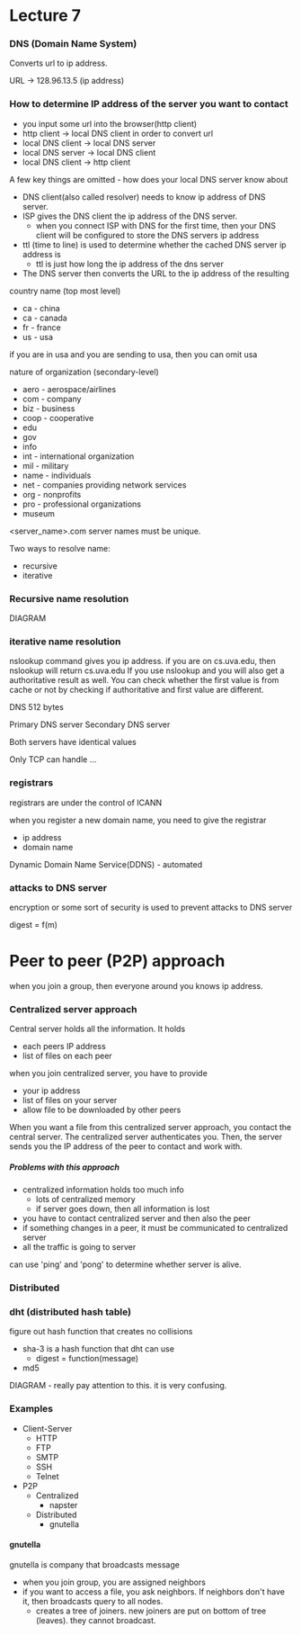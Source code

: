 Lecture 7
============

### DNS (Domain Name System)
Converts url to ip address.

URL -> 128.96.13.5 (ip address)

### How to determine IP address of the server you want to contact


* you input some url into the browser(http client)
* http client -> local DNS client in order to convert url
* local DNS client -> local DNS server
* local DNS server -> local DNS client
* local DNS client -> http client

A few key things are omitted - how does your local DNS server know about 


* DNS client(also called resolver) needs to know ip address of DNS server.
* ISP gives the DNS client the ip address of the DNS server.
  * when you connect ISP with DNS for the first time, then your DNS client will be configured to store the DNS servers ip address  
* ttl (time to line) is used to determine whether the cached DNS server ip address is
  * ttl is just how long the ip address of the dns server
* The DNS server then converts the URL to the ip address of the resulting  



country name (top most level)
* ca - china
* ca - canada
* fr - france
* us - usa

if you are in usa and you are sending to usa, then you can omit usa

nature of organization (secondary-level)
* aero - aerospace/airlines
* com - company
* biz - business
* coop - cooperative
* edu
* gov
* info
* int - international organization
* mil - military
* name - individuals
* net - companies providing network services  
* org - nonprofits
* pro - professional organizations
* museum

<server_name>.com
server names must be unique.


Two ways to resolve name:
* recursive
* iterative

### Recursive name resolution
DIAGRAM
### iterative name resolution


nslookup command gives you ip address.
if you are on cs.uva.edu, then nslookup will return cs.uva.edu
If you use nslookup and you will also get a authoritative result as well. You can check whether the first value is from cache or not by checking if authoritative and first value are different.



DNS
512 bytes



Primary DNS server
Secondary DNS server

Both servers have identical values


Only TCP can handle ...

### registrars
registrars are under the control of ICANN

when you register a new domain name, you need to give the registrar
* ip address
* domain name

Dynamic Domain Name Service(DDNS) - automated

### attacks to DNS server



encryption or some sort of security is used to prevent attacks to DNS server


digest = f(m)


# Peer to peer (P2P) approach


when you join a group, then everyone around you knows ip address.

### Centralized server approach
Central server holds all the information. It holds
* each peers IP address
* list of files on each peer

when you join centralized server, you have to provide
* your ip address
* list of files on your server
* allow file to be downloaded by other peers

When you want a file from this centralized server approach, you contact the central server. The centralized server authenticates you. Then, the server sends you the IP address of the peer to contact and work with.

##### Problems with this approach
* centralized information holds too much info
  * lots of centralized memory
  * if server goes down, then all information is lost
* you have to contact centralized server and then also the peer
* if something changes in a peer, it must be communicated to centralized server
* all the traffic is going to server

can use 'ping' and 'pong' to determine whether server is alive.



### Distributed


### dht (distributed hash table)
figure out hash function that creates no collisions
* sha-3 is a hash function that dht can use
  * digest = function(message)
* md5


DIAGRAM - really pay attention to this. it is very confusing.



### Examples

* Client-Server
  * HTTP
  * FTP
  * SMTP
  * SSH
  * Telnet
* P2P
  * Centralized
    * napster
  * Distributed
    * gnutella

#### gnutella
gnutella is company that broadcasts message
* when you join group, you are assigned neighbors
* if you want to access a file, you ask neighbors. If neighbors don't have it, then broadcasts query to all nodes.
  * creates a tree of joiners. new joiners are put on bottom of tree (leaves). they cannot broadcast.
